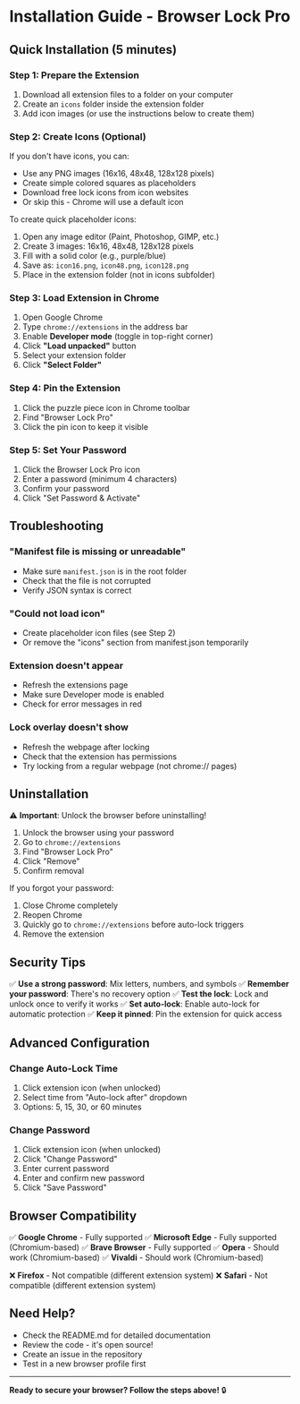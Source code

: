 # Installation Guide - Browser Lock Pro

## Quick Installation (5 minutes)

### Step 1: Prepare the Extension
1. Download all extension files to a folder on your computer
2. Create an `icons` folder inside the extension folder
3. Add icon images (or use the instructions below to create them)

### Step 2: Create Icons (Optional)
If you don't have icons, you can:
- Use any PNG images (16x16, 48x48, 128x128 pixels)
- Create simple colored squares as placeholders
- Download free lock icons from icon websites
- Or skip this - Chrome will use a default icon

To create quick placeholder icons:
1. Open any image editor (Paint, Photoshop, GIMP, etc.)
2. Create 3 images: 16x16, 48x48, 128x128 pixels
3. Fill with a solid color (e.g., purple/blue)
4. Save as: `icon16.png`, `icon48.png`, `icon128.png`
5. Place in the extension folder (not in icons subfolder)

### Step 3: Load Extension in Chrome
1. Open Google Chrome
2. Type `chrome://extensions` in the address bar
3. Enable **Developer mode** (toggle in top-right corner)
4. Click **"Load unpacked"** button
5. Select your extension folder
6. Click **"Select Folder"**

### Step 4: Pin the Extension
1. Click the puzzle piece icon in Chrome toolbar
2. Find "Browser Lock Pro"
3. Click the pin icon to keep it visible

### Step 5: Set Your Password
1. Click the Browser Lock Pro icon
2. Enter a password (minimum 4 characters)
3. Confirm your password
4. Click "Set Password & Activate"

## Troubleshooting

### "Manifest file is missing or unreadable"
- Make sure `manifest.json` is in the root folder
- Check that the file is not corrupted
- Verify JSON syntax is correct

### "Could not load icon"
- Create placeholder icon files (see Step 2)
- Or remove the "icons" section from manifest.json temporarily

### Extension doesn't appear
- Refresh the extensions page
- Make sure Developer mode is enabled
- Check for error messages in red

### Lock overlay doesn't show
- Refresh the webpage after locking
- Check that the extension has permissions
- Try locking from a regular webpage (not chrome:// pages)

## Uninstallation

⚠️ **Important**: Unlock the browser before uninstalling!

1. Unlock the browser using your password
2. Go to `chrome://extensions`
3. Find "Browser Lock Pro"
4. Click "Remove"
5. Confirm removal

If you forgot your password:
1. Close Chrome completely
2. Reopen Chrome
3. Quickly go to `chrome://extensions` before auto-lock triggers
4. Remove the extension

## Security Tips

✅ **Use a strong password**: Mix letters, numbers, and symbols
✅ **Remember your password**: There's no recovery option
✅ **Test the lock**: Lock and unlock once to verify it works
✅ **Set auto-lock**: Enable auto-lock for automatic protection
✅ **Keep it pinned**: Pin the extension for quick access

## Advanced Configuration

### Change Auto-Lock Time
1. Click extension icon (when unlocked)
2. Select time from "Auto-lock after" dropdown
3. Options: 5, 15, 30, or 60 minutes

### Change Password
1. Click extension icon (when unlocked)
2. Click "Change Password"
3. Enter current password
4. Enter and confirm new password
5. Click "Save Password"

## Browser Compatibility

✅ **Google Chrome** - Fully supported
✅ **Microsoft Edge** - Fully supported (Chromium-based)
✅ **Brave Browser** - Fully supported
✅ **Opera** - Should work (Chromium-based)
✅ **Vivaldi** - Should work (Chromium-based)

❌ **Firefox** - Not compatible (different extension system)
❌ **Safari** - Not compatible (different extension system)

## Need Help?

- Check the README.md for detailed documentation
- Review the code - it's open source!
- Create an issue in the repository
- Test in a new browser profile first

---

**Ready to secure your browser? Follow the steps above!** 🔒

